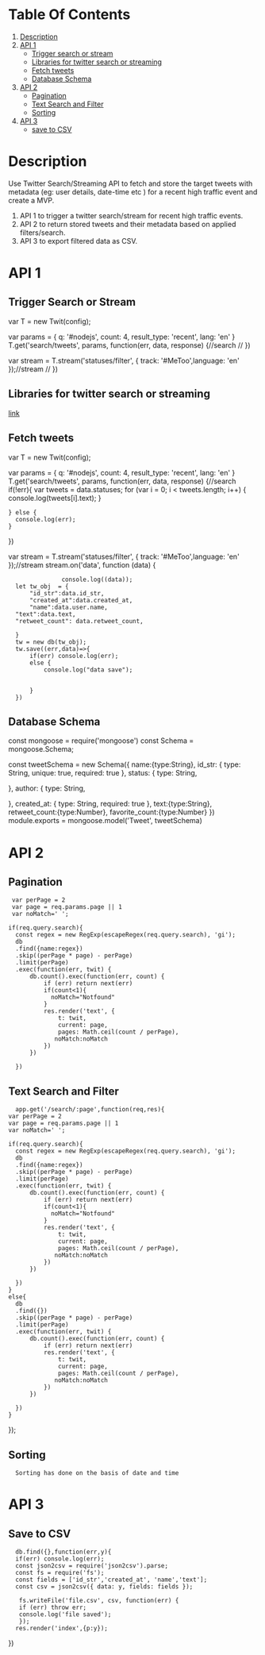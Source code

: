 
# Table Of Contents
1. [Description](#description)
2. [API 1](#api-1)
    * [Trigger search or stream](#trigger-search-or-stream) 
    * [Libraries for twitter search or streaming](#libraries-for-twitter-search-or-streaming)
    * [Fetch tweets](#fetch-tweets)
    * [Database Schema](#database-schema)
3. [API 2](#api-2)
    * [Pagination](#pagination)
    * [Text Search and Filter](#text-search-and-filter)
    * [Sorting](#sorting) 
4. [API 3](#api-3)
    * [save to CSV](#csv)

# Description
Use Twitter Search/Streaming API to fetch and store the target tweets with metadata (eg: user details,
date-time etc ) for a recent high traffic event and create a MVP.
1. API 1 to trigger a twitter search/stream for recent high traffic events. 
2. API 2 to return stored tweets and their metadata based on applied filters/search.
3. API 3 to export filtered data as CSV.


# API 1
  ## Trigger Search or Stream
  var T = new Twit(config);

var params = {
    q: '#nodejs',
    count: 4,
    result_type: 'recent',
    lang: 'en'
  }
  T.get('search/tweets', params, function(err, data, response) {//search
   //
  })  

  var stream = T.stream('statuses/filter', { track: '#MeToo',language: 'en' });//stream
  //
      })
  
  
  
  
  
 ## Libraries for twitter search or streaming
   [link](https://www.npmjs.com/package/twitter)

 ## Fetch tweets
var T = new Twit(config);

var params = {
    q: '#nodejs',
    count: 4,
    result_type: 'recent',
    lang: 'en'
  }
  T.get('search/tweets', params, function(err, data, response) {//search
    if(!err){
        var tweets = data.statuses;
        for (var i = 0; i < tweets.length; i++) {
          console.log(tweets[i].text);
        }
     
    } else {
      console.log(err);
    }
  })  

  var stream = T.stream('statuses/filter', { track: '#MeToo',language: 'en' });//stream
  stream.on('data', function (data) {
        
     			   console.log((data));
      let tw_obj  = {
          "id_str":data.id_str,
          "created_at":data.created_at,
          "name":data.user.name,
      "text":data.text,
      "retweet_count": data.retweet_count,
      
      }
      tw = new db(tw_obj);
      tw.save((err,data)=>{
          if(err) console.log(err);
          else {
              console.log("data save");
             
             
          }
      })
 
 
 ## Database Schema
   const mongoose = require('mongoose')
   const Schema = mongoose.Schema;

   const tweetSchema = new Schema({
    name:{type:String},
   id_str: {
    type: String,
    unique: true,
    required: true
  },
  status: {
    type: String,
    
  },
  author: {
    type: String,
    
  },
  created_at: {
    type: String,
    required: true
  },
  text:{type:String},
  retweet_count:{type:Number},
  favorite_count:{type:Number}
})
module.exports = mongoose.model('Tweet', tweetSchema)
# API 2
  ## Pagination
     var perPage = 2
     var page = req.params.page || 1
     var noMatch=' ';
   
    if(req.query.search){
      const regex = new RegExp(escapeRegex(req.query.search), 'gi');
      db
      .find({name:regex})
      .skip((perPage * page) - perPage)
      .limit(perPage)
      .exec(function(err, twit) {
          db.count().exec(function(err, count) {
              if (err) return next(err)
              if(count<1){
                noMatch="Notfound"
              }
              res.render('text', {
                  t: twit,
                  current: page,
                  pages: Math.ceil(count / perPage),
                 noMatch:noMatch
              })
          })
        
      })
  
  
  
  
  ## Text Search and Filter
      app.get('/search/:page',function(req,res){
    var perPage = 2
    var page = req.params.page || 1
    var noMatch=' ';
   
    if(req.query.search){
      const regex = new RegExp(escapeRegex(req.query.search), 'gi');
      db
      .find({name:regex})
      .skip((perPage * page) - perPage)
      .limit(perPage)
      .exec(function(err, twit) {
          db.count().exec(function(err, count) {
              if (err) return next(err)
              if(count<1){
                noMatch="Notfound"
              }
              res.render('text', {
                  t: twit,
                  current: page,
                  pages: Math.ceil(count / perPage),
                 noMatch:noMatch
              })
          })
        
      })
    }
    else{
      db
      .find({})
      .skip((perPage * page) - perPage)
      .limit(perPage)
      .exec(function(err, twit) {
          db.count().exec(function(err, count) {
              if (err) return next(err)
              res.render('text', {
                  t: twit,
                  current: page,
                  pages: Math.ceil(count / perPage),
                 noMatch:noMatch
              })
          })
        
      })
    }
    
  });
  
  
  ## Sorting
      Sorting has done on the basis of date and time
# API 3
  ## Save to CSV
      db.find({},function(err,y){
      if(err) console.log(err);
      const json2csv = require('json2csv').parse;
      const fs = require('fs');
      const fields = ['id_str','created_at', 'name','text'];
      const csv = json2csv({ data: y, fields: fields });
     
       fs.writeFile('file.csv', csv, function(err) {
       if (err) throw err;
       console.log('file saved');
       });
      res.render('index',{p:y});
   })
